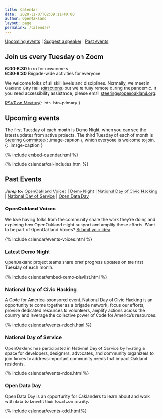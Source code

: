 ```yaml
---
title: Calendar
date:  2020-11-07T02:09:11+00:00
author: OpenOakland
layout: page
permalink: /calendar/
---
```

[Upcoming events](#upcoming-events) \| [Suggest a speaker](#suggest-a-speaker) \| [Past events](#past-events)


## Join us every Tuesday on Zoom

**6:00-6:30** Intro for newcomers  
**6:30-8:30** Brigade-wide activities for everyone

We welcome folks of all skill levels and disciplines. Normally, we meet in Oakland City Hall ([directions](https://goo.gl/maps/YTNkpZcb7Sy936w88)) but we're fully remote during the pandemic. If you need accessibility assistance, please email steering@openoakland.org.

[RSVP on Meetup](https://www.meetup.com/OpenOakland/events/){: .btn .btn-primary }

## Upcoming events

The first Tuesday of each month is Demo Night, when you can see the latest updates from active projects. The third Tuesday of each of month is [Steering Committee](/how-we-work){: .image-caption }, which everyone is welcome to join.
{: .image-caption }

{% include embed-calendar.html %}

{% include calendar/cal-includes.html %}



## Past Events

***Jump to:***
[OpenOakland Voices](#openoakland-voices) | [Demo Night](#latest-demo-night) | [National Day of Civic Hacking](#national-day-of-civic-hacking) | [National Day of Service](#national-day-of-service) | [Open Data Day](#open-data-day)


### OpenOakland Voices
We love having folks from the community share the work they're doing and exploring how OpenOakland might support and amplify those efforts. Want to be part of OpenOakland Voices? [Submit your idea](/suggest-speaker/).

{% include calendar/events-voices.html %}

### Latest Demo Night
OpenOakland project teams share brief progress updates on the first Tuesday of each month.

{% include calendar/embed-demo-playlist.html %}

### National Day of Civic Hacking
A Code for America-sponsored event, National Day of Civic Hacking is an opportunity to come together as a brigade network, focus our efforts, provide dedicated resources to volunteers, amplify actions across the country and leverage the collective power of Code for America’s resources.

{% include calendar/events-ndoch.html %}

### National Day of Service
OpenOakland has participated in National Day of Service by hosting a space for developers, designers, advocates, and community organizers to join forces to address important community needs that impact Oakland residents.

{% include calendar/events-ndos.html %}

### Open Data Day
Open Data Day is an opportunity for Oaklanders to learn about and work with data to benefit their local community.

{% include calendar/events-odd.html %}
